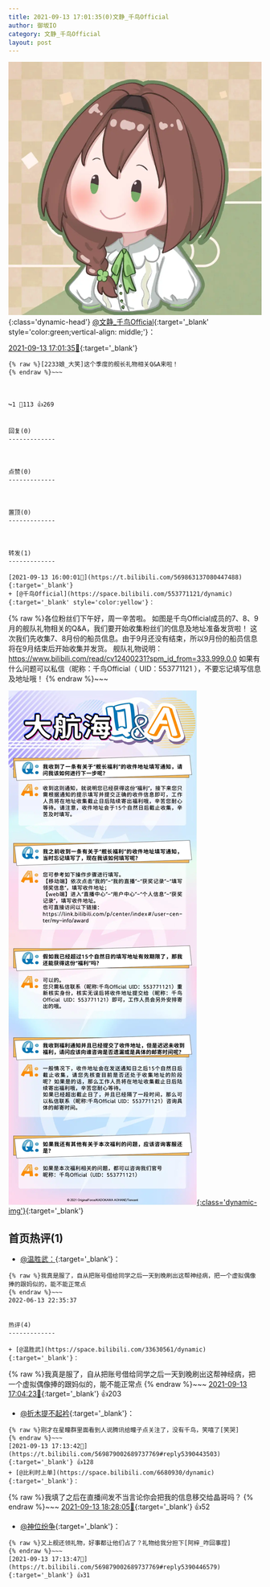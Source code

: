 ```yaml
---
title: 2021-09-13 17:01:35(0)文静_千鸟Official
author: 御坂IO
category: 文静_千鸟Official
layout: post
---
```


![img](/images/ac7482ed1b9a7f203dc68c0c4a77c488a27b108a.jpg){:class='dynamic-head'}
[@文静_千鸟Official](https://space.bilibili.com/667526012/dynamic){:target='_blank' style='color:green;vertical-align: middle;'}：

[2021-09-13 17:01:35🔗](https://t.bilibili.com/569879002689737769){:target='_blank'}

~~~
{% raw %}[2233娘_大笑]这个季度的舰长礼物相关Q&A来啦！
{% endraw %}~~~



↪️1 💬113 👍269


回复(0)
-------------



点赞(0)
-------------



置顶(0)
-------------



转发(1)
-------------

[2021-09-13 16:00:01🔗](https://t.bilibili.com/569863137080447488){:target='_blank'}
+ [@千鸟Official](https://space.bilibili.com/553771121/dynamic){:target='_blank' style='color:yellow'}：
~~~
{% raw %}各位粉丝们下午好，周一辛苦啦。
如图是千鸟Official成员的7、8、9月的舰队礼物相关的Q&A，我们要开始收集粉丝们的信息及地址准备发货啦！
这次我们先收集7、8月份的船员信息。由于9月还没有结束，所以9月份的船员信息将在9月结束后开始收集并发货。
舰队礼物说明：https://www.bilibili.com/read/cv12400231?spm_id_from=333.999.0.0
如果有什么问题可以私信（昵称：千鸟Official（ UID：553771121 ），不要忘记填写信息及地址哦！ 
{% endraw %}~~~


[![img](/images/196be2328ee6c8ba7811a5284029d86de43b493c.jpg){:class='dynamic-img'}](/images/196be2328ee6c8ba7811a5284029d86de43b493c.jpg){:target='_blank'}




首页热评(1)
-------------

+ [@温胜武：](https://space.bilibili.com/33630561/dynamic){:target='_blank'}：
~~~
{% raw %}我真是服了，自从把账号借给同学之后一天到晚刷出这帮神经病，把一个虚拟偶像捧的跟妈似的，能不能正常点
{% endraw %}~~~
2022-06-13 22:35:37


热评(4)
-------------

+ [@温胜武](https://space.bilibili.com/33630561/dynamic){:target='_blank'}：
~~~
{% raw %}我真是服了，自从把账号借给同学之后一天到晚刷出这帮神经病，把一个虚拟偶像捧的跟妈似的，能不能正常点
{% endraw %}~~~
[2021-09-13 17:04:23🔗](https://t.bilibili.com/569879002689737769#reply5390401445){:target='_blank'} 👍203
+ [@折木提不起衿](https://space.bilibili.com/34015701/dynamic){:target='_blank'}：
~~~
{% raw %}刚才在星瞳群里面看到人说腾讯给瞳子点关注了，没有千鸟，笑嘻了[笑哭]
{% endraw %}~~~
[2021-09-13 17:13:42🔗](https://t.bilibili.com/569879002689737769#reply5390443503){:target='_blank'} 👍128
+ [@比利时上单](https://space.bilibili.com/6680930/dynamic){:target='_blank'}：
~~~
{% raw %}我填了之后在直播间发不当言论你会把我的信息移交给晶哥吗？
{% endraw %}~~~
[2021-09-13 18:28:05🔗](https://t.bilibili.com/569879002689737769#reply5390856120){:target='_blank'} 👍52
+ [@神位纷争](https://space.bilibili.com/5856220/dynamic){:target='_blank'}：
~~~
{% raw %}又上舰还领礼物，好事都让他们占了？礼物给我分担下[阿梓_咋回事捏]
{% endraw %}~~~
[2021-09-13 17:13:47🔗](https://t.bilibili.com/569879002689737769#reply5390446579){:target='_blank'} 👍31


